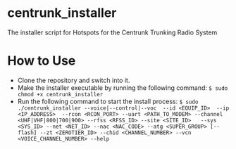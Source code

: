 # centrunk_installer
The installer script for Hotspots for the Centrunk Trunking Radio System

# How to Use
* Clone the repository and switch into it.
* Make the installer executable by running the following command:
`$ sudo chmod +x centrunk_installer`
* Run the following command to start the install process:
`$ sudo ./centrunk_installer
--voice|--control|--voc 
    --id <EQUIP_ID> 
    --ip <IP_ADDRESS> 
    --rcon <RCON_PORT>
    --uart <PATH_TO_MODEM>
    --channel <UHF|VHF|800|700|900>
    --rfss <RFSS_ID>
    --site <SITE_ID>  
    --sys <SYS_ID>
    --net <NET_ID>
    --nac <NAC_CODE>
    --atg <SUPER_GROUP>
    [--flash]
    --zt <ZEROTIER_ID>
    --chid <CHANNEL_NUMBER>
    --vcn <VOICE_CHANNEL_NUMBER>
    --help
   `
